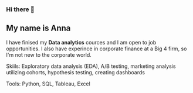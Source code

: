 ### Hi there 👋

## My name is Anna

I have finised my **Data analytics** cources and I am open to job opportunities. I also have experince in corporate finance at a Big 4 firm, so I'm not new to the corporate world.

Skiils: Exploratory data analysis (EDA), A/B testing, marketing analysis utilizing cohorts, hypothesis testing, creating dashboards

Tools: Python, SQL, Tableau, Excel
